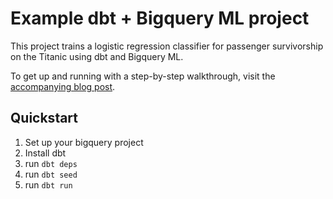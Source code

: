 # Example dbt + Bigquery ML project
This project trains a logistic regression classifier for passenger survivorship on the Titanic using dbt and Bigquery ML.

To get up and running with a step-by-step walkthrough, visit the [accompanying blog post](https://showmethedata.blog/dbt-bigquery-ml).

## Quickstart
1. Set up your bigquery project
2. Install dbt
3. run `dbt deps`
4. run `dbt seed`
5. run `dbt run`